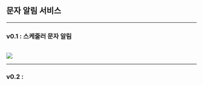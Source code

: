 <h2>문자 알림 서비스</h2>
<hr>
<h3>v0.1 : 스케줄러 문자 알림</h3>
<br>
<img src="https://user-images.githubusercontent.com/46181195/110476596-7f08fa80-8125-11eb-94d3-69318df17f7c.png">
<hr>
<h3>v0.2 : </h3>
<br>
